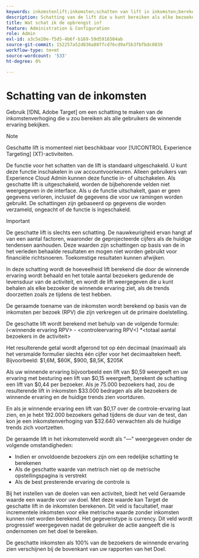 ```yaml
---
keywords: inkomstenlift;inkomsten;schatten van lift in inkomsten;berekenen van lift;geschatte waarde
description: Schatting van de lift die u kunt bereiken als elke bezoeker de winnende ervaring ziet, als de trends doorzetten zoals deze tijdens de test zijn.
title: Wat schat ik de opbrengst in?
feature: Administration & Configuration
role: Admin
exl-id: a3c5e20e-f5d5-4b6f-b169-59d5916584ab
source-git-commit: 152257a52d836a88ffcd76cd9af5b3fbfbdc0839
workflow-type: tm+mt
source-wordcount: '533'
ht-degree: 0%

---
```


# Schatting van de inkomsten

Gebruik [!DNL Adobe Target] om een schatting te maken van de inkomstenverhoging die u zou bereiken als alle gebruikers de winnende ervaring bekijken.

>[!NOTE]
>
>Geschatte lift is momenteel niet beschikbaar voor [!UICONTROL Experience Targeting] (XT)-activiteiten.

De functie voor het schatten van de lift is standaard uitgeschakeld. U kunt deze functie inschakelen in uw accountvoorkeuren. Alleen gebruikers van Experience Cloud Admin kunnen deze functie in- of uitschakelen. Als geschatte lift is uitgeschakeld, worden de bijbehorende velden niet weergegeven in de interface. Als u de functie uitschakelt, gaan er geen gegevens verloren, inclusief de gegevens die voor uw ramingen worden gebruikt. De schattingen zijn gebaseerd op gegevens die worden verzameld, ongeacht of de functie is ingeschakeld.

>[!IMPORTANT]
>
>De geschatte lift is slechts een schatting. De nauwkeurigheid ervan hangt af van een aantal factoren, waaronder de geprojecteerde cijfers als de huidige tendensen aanhouden. Deze waarden zijn schattingen op basis van de in het verleden behaalde resultaten en mogen niet worden gebruikt voor financiële richtsnoeren. Toekomstige resultaten kunnen afwijken.

In deze schatting wordt de hoeveelheid lift berekend die door de winnende ervaring wordt behaald en het totale aantal bezoekers gedurende de levensduur van de activiteit, en wordt de lift weergegeven die u kunt behalen als elke bezoeker de winnende ervaring ziet, als de trends doorzetten zoals ze tijdens de test hebben.

De geraamde toename van de inkomsten wordt berekend op basis van de inkomsten per bezoek (RPV) die zijn verkregen uit de primaire doelstelling.

De geschatte lift wordt berekend met behulp van de volgende formule: (&lt;winnende ervaring RPV> - &lt;controleervaring RPV&lt;) &#42;&lt;totaal aantal bezoekers in de activiteit>

Het resulterende getal wordt afgerond tot op één decimaal (maximaal) als het versmalde formulier slechts één cijfer voor het decimaalteken heeft. Bijvoorbeeld: $1,6M, $60K, $900, $8,5K, $205K

Als uw winnende ervaring bijvoorbeeld een lift van $0,59 weergeeft en uw ervaring met besturing een lift van $0,15 weergeeft, berekent de schatting een lift van $0,44 per bezoeker. Als je 75.000 bezoekers had, zou de resulterende lift in inkomsten $33.000 bedragen als alle bezoekers de winnende ervaring en de huidige trends zien voortduren.

En als je winnende ervaring een lift van $0,17 over de controle-ervaring laat zien, en je hebt 192.000 bezoekers gehad tijdens de duur van de test, dan kon je een inkomstenverhoging van $32.640 verwachten als de huidige trends zich voortzetten.

De geraamde lift in het inkomstenveld wordt als &quot;—&quot; weergegeven onder de volgende omstandigheden:

* Indien er onvoldoende bezoekers zijn om een redelijke schatting te berekenen
* Als de geschatte waarde van metrisch niet op de metrische opstellingspagina is verstrekt
* Als de best presterende ervaring de controle is

Bij het instellen van de doelen van een activiteit, biedt het veld Geraamde waarde een waarde voor uw doel. Met deze waarde kan Target de geschatte lift in de inkomsten berekenen. Dit veld is facultatief, maar incrementele inkomsten voor elke metrische waarde zonder inkomsten kunnen niet worden berekend. Het gegevenstype is currency. Dit veld wordt progressief weergegeven nadat de gebruiker de actie aangeeft die is ondernomen om het doel te bereiken.

De geschatte inkomsten als 100% van de bezoekers de winnende ervaring zien verschijnen bij de bovenkant van uw rapporten van het Doel.
